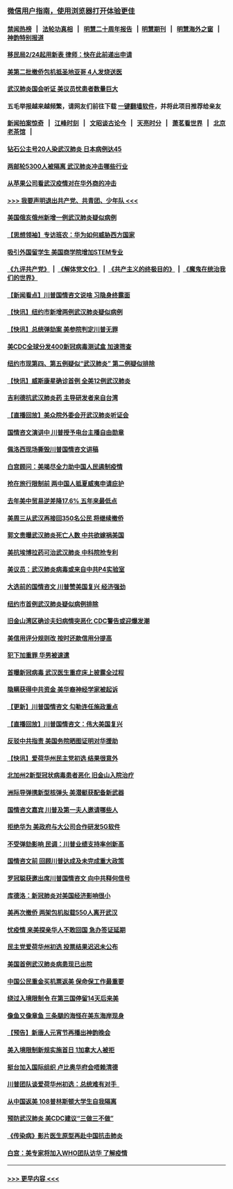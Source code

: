 ### [微信用户指南，使用浏览器打开体验更佳](https://github.com/gfw-breaker/banned-news1/blob/master/indexes/wechat-guide.md?t=0)
#### [禁闻热榜](热点新闻.md?t=0)  &nbsp;&nbsp;|&nbsp;&nbsp; [法轮功真相](https://github.com/gfw-breaker/truth/blob/master/README.md?t=0) &nbsp;&nbsp;|&nbsp;&nbsp; [明慧二十周年报告](https://github.com/gfw-breaker/mh-reports/blob/master/README.md?t=0) &nbsp;&nbsp;|&nbsp;&nbsp;[明慧期刊](https://github.com/gfw-breaker/mh-qikan) &nbsp;&nbsp;|&nbsp;&nbsp; [明慧海外之窗](https://github.com/gfw-breaker/mh-news/blob/master/README.md?t=0) &nbsp;&nbsp;|&nbsp;&nbsp; [神韵特别报道](https://github.com/gfw-breaker/mh-news/blob/master/shenyun.md?t=0)
#### [移民局2/24起用新表  律师：快在此前递出申请](../pages/nsc412/n11848220.md?t=02061533) 
#### [美第二批撤侨包机抵圣地亚哥 4人发烧送医](../pages/nsc412/n11847923.md?t=02061533) 
#### [武汉肺炎国会听证 美议员忧患者数量巨大](../pages/nsc412/n11844851.md?t=02061533) 
#### 五毛举报越来越频繁，请网友们前往下载 [一键翻墙软件](https://github.com/gfw-breaker/ssr-accounts)，并将此项目推荐给亲友
#### [新闻拍案惊奇](https://github.com/gfw-breaker/banned-news1/blob/master/pages/link4.md) &nbsp;&nbsp;|&nbsp;&nbsp; [江峰时刻](https://github.com/gfw-breaker/banned-news1/blob/master/pages/link4.md) &nbsp;&nbsp;|&nbsp;&nbsp; [文昭谈古论今](https://github.com/gfw-breaker/banned-news1/blob/master/pages/link4.md) &nbsp;&nbsp;|&nbsp;&nbsp; [天亮时分](https://github.com/gfw-breaker/banned-news1/blob/master/pages/link4.md) &nbsp;&nbsp;|&nbsp;&nbsp; [萧茗看世界](https://github.com/gfw-breaker/banned-news1/blob/master/pages/link4.md) &nbsp;&nbsp;|&nbsp;&nbsp; [北京老茶馆](https://github.com/gfw-breaker/banned-news1/blob/master/pages/link4.md) &nbsp;&nbsp;|&nbsp;&nbsp; 
#### [钻石公主号20人染武汉肺炎 日本病例达45](../pages/nsc412/n11847823.md?t=02061533) 
#### [两邮轮5300人被隔离 武汉肺炎冲击哪些行业](../pages/nsc412/n11847456.md?t=02061533) 
#### [从苹果公司看武汉疫情对在华外商的冲击](../pages/nsc412/n11847586.md?t=02061533) 
#### [>>> 我要声明退出共产党、共青团、少年队 <<<](https://github.com/begood0513/goodnews/blob/master/quit/letter.md) 
#### [美国俄亥俄州新增一例武汉肺炎疑似病例](../pages/nsc412/n11847714.md?t=02061533) 
#### [【思想领袖】专访班农：华为如何威胁西方国家](../pages/nsc412/n11847306.md?t=02061533) 
#### [吸引外国留学生 美国商学院增加STEM专业](../pages/nsc412/n11847417.md?t=02061533) 
#### [《九评共产党》](https://github.com/begood0513/9ping.md/blob/master/README.md) &nbsp;|&nbsp; [《解体党文化》](../../../../jtdwh.md/blob/master/README.md)  &nbsp;|&nbsp; [《共产主义的终极目的》](../../../../gczydzjmd.md/blob/master/README.md) &nbsp;|&nbsp; [《魔鬼在统治我们的世界》](../../../../mgztzwmdsj.md/blob/master/README.md) 
#### [【新闻看点】川普国情咨文说啥 习隐身终露面](../pages/nsc412/n11847016.md?t=02061533) 
#### [【快讯】纽约市新增两例武汉肺炎疑似病例](../pages/nsc412/n11847250.md?t=02061533) 
#### [【快讯】总统弹劾案 美参院判定川普无罪](../pages/nsc412/n11847316.md?t=02061533) 
#### [美CDC全球分发400新冠病毒测试盒 加速筛查](../pages/nsc412/n11847260.md?t=02061533) 
#### [纽约市现第四、第五例疑似“武汉肺炎”   第二例疑似排除](../pages/nsc412/n11847332.md?t=02061533) 
#### [【快讯】威斯康星确诊首例 全美12例武汉肺炎](../pages/nsc412/n11847162.md?t=02061533) 
#### [吉利德抗武汉肺炎药 主导研发者来自台湾](../pages/nsc412/n11847064.md?t=02061533) 
#### [【直播回放】美众院外委会开武汉肺炎听证会](../pages/nsc412/n11846727.md?t=02061533) 
#### [国情咨文演讲中 川普授予电台主播自由勋章](../pages/nsc412/n11846815.md?t=02061533) 
#### [佩洛西现场撕毁川普国情咨文讲稿](../pages/nsc412/n11846724.md?t=02061533) 
#### [白宫顾问：美竭尽全力助中国人民遏制疫情](../pages/nsc412/n11846756.md?t=02061533) 
#### [抢在旅行限制前 两中国人抵夏威夷申请庇护](../pages/nsc412/n11846866.md?t=02061533) 
#### [去年美中贸易逆差降17.6% 五年来最低点](../pages/nsc412/n11846755.md?t=02061533) 
#### [美周三从武汉再接回350名公民 将继续撤侨](../pages/nsc412/n11846705.md?t=02061533) 
#### [郭文贵曝武汉肺炎死亡人数 中共欲嫁祸美国](../pages/nsc412/n11846240.md?t=02061533) 
#### [美抗埃博拉药可治武汉肺炎 中科院抢专利](../pages/nsc412/n11846409.md?t=02061533) 
#### [美议员：武汉肺炎病毒或来自中共P4实验室](../pages/nsc412/n11846043.md?t=02061533) 
#### [大选前的国情咨文 川普赞美国复兴 经济强劲](../pages/nsc412/n11845526.md?t=02061533) 
#### [纽约市首例武汉肺炎疑似病例排除](../pages/nsc412/n11844989.md?t=02061533) 
#### [旧金山湾区确诊夫妇病情突恶化 CDC警告或迎爆发潮](../pages/nsc412/n11845730.md?t=02061533) 
#### [美信用评分规则改  按时还款信用分提高](../pages/nsc412/n11845488.md?t=02061533) 
#### [犯下加重罪 华男被速遣](../pages/nsc412/n11845476.md?t=02061533) 
#### [首曝新冠病毒 武汉医生重症床上披露全过程](../pages/nsc412/n11845150.md?t=02061533) 
#### [隐瞒获得中共资金 美华裔神经学家被起诉](../pages/nsc412/n11844879.md?t=02061533) 
#### [【更新】川普国情咨文 勾勒连任施政重点](../pages/nsc412/n11845223.md?t=02061533) 
#### [【直播回放】川普国情咨文：伟大美国复兴](../pages/nsc412/n11842079.md?t=02061533) 
#### [反驳中共指责 美国务院晒图证明对华援助](../pages/nsc412/n11844859.md?t=02061533) 
#### [【快讯】爱荷华州民主党初选 结果很意外](../pages/nsc412/n11844878.md?t=02061533) 
#### [北加州2新型冠状病毒患者恶化 旧金山入院治疗](../pages/nsc412/n11844842.md?t=02061533) 
#### [洲际导弹携新型核弹头 美潜艇获配备新武器](../pages/nsc412/n11844680.md?t=02061533) 
#### [国情咨文嘉宾 川普及第一夫人邀请哪些人](../pages/nsc412/n11844712.md?t=02061533) 
#### [拒绝华为 美政府与大公司合作研发5G软件](../pages/nsc412/n11844625.md?t=02061533) 
#### [不受弹劾影响 民调：川普业绩支持率创新高](../pages/nsc412/n11844622.md?t=02061533) 
#### [国情咨文前 回顾川普达成及未完成重大政策](../pages/nsc412/n11844581.md?t=02061533) 
#### [罗冠聪获邀出席川普国情咨文 向中共释何信号](../pages/nsc412/n11844355.md?t=02061533) 
#### [库德洛：新冠肺炎对美国经济影响很小](../pages/nsc412/n11844418.md?t=02061533) 
#### [美再次撤侨 两架包机拟载550人离开武汉](../pages/nsc412/n11844407.md?t=02061533) 
#### [忧疫情 来美探亲华人不敢回国 急办签证延期](../pages/nsc412/n11843344.md?t=02061533) 
#### [民主党爱荷华州初选 投票结果迟迟未公布](../pages/nsc412/n11844207.md?t=02061533) 
#### [美国首例武汉肺炎病患现已出院](../pages/nsc412/n11842740.md?t=02061533) 
#### [中国公民重金买机票返美 保命保工作最重要](../pages/nsc412/n11843282.md?t=02061533) 
#### [绕过入境限制令  在第三国停留14天后来美](../pages/nsc412/n11843341.md?t=02061533) 
#### [像鱼又像章鱼 三条腿的海怪在美东海岸现身](../pages/nsc412/n11843092.md?t=02061533) 
#### [【预告】新唐人元宵节再播出神韵晚会](../pages/nsc412/n11843192.md?t=02061533) 
#### [美入境限制新规实施首日 1加拿大人被拒](../pages/nsc412/n11843058.md?t=02061533) 
#### [挺台加入国际组织 卢比奥华府会唔赖清德](../pages/nsc412/n11843023.md?t=02061533) 
#### [川普团队谈爱荷华州初选：总统难有对手  ](../pages/nsc412/n11842867.md?t=02061533) 
#### [从中国返美 108普林斯顿大学生自我隔离](../pages/nsc412/n11842714.md?t=02061533) 
#### [预防武汉肺炎 美CDC建议“三做三不做”](../pages/nsc412/n11842700.md?t=02061533) 
#### [《传染病》影片医生原型再赴中国抗击肺炎](../pages/nsc412/n11842626.md?t=02061533) 
#### [白宫：美专家将加入WHO团队访华 了解疫情](../pages/nsc412/n11842198.md?t=02061533) 

----
#### [ >>> 更早内容 <<< ](../indexes/nsc412-earlier.md)
